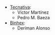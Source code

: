 - [Tecnativa](https://www.tecnativa.com):
  - Víctor Martínez
  - Pedro M. Baeza
- [Binhex](https://binhex.cloud/):
  - Deriman Alonso
